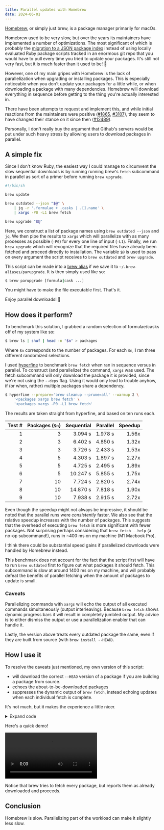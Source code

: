 ```yaml
---
title: Parallel updates with Homebrew
date: 2024-06-01
---
```


<script>
import demo from './demo.mp4';
</script>

[Homebrew][homebrew], or simply just brew, is a package manager primarily for
macOs.

Homebrew used to be very slow, but over the years its maintainers have
implemented a number of optimizations. The most significant of which is probably
the [migration to a JSON package index][homebrew-4.0] instead of using locally
evaluated Ruby package scripts tracked in an enormous git repo that you would
have to pull every time you tried to update your packages. It's still not very
fast, but it is much faster than it used to be! 🎉

However, one of my main gripes with Homebrew is the lack of parallelization when
upgrading or installing packages. This is especially noticeable when you don't
update your packages for a little while, or when downloading a package with many
dependencies. Homebrew will download everything in sequence before getting to
the thing you're actually interested in.

There have been attempts to request and implement this, and while initial
reactions from the maintainers were positive ([#1865], [#3107]),
they seem to have changed their stance on it since then ([#12489]).

Personally, I don't really buy the argument that Github's servers would be put
under such heavy stress by allowing users to download packages in parallel.

## A simple fix

Since I don't know Ruby, the easiest way I could manage to circumvent the slow
sequential downloads is by running running brew's `fetch` subcommand in parallel
as sort of a primer before running `brew upgrade`.

```sh
#!/bin/sh

brew update

brew outdated --json "$@" \
    | jq -r '.formulae + .casks | .[].name' \
    | xargs -P0 -L1 brew fetch

brew upgrade "$@"
```

Here, we construct a list of package names using `brew outdated --json` and
`jq`. We then pipe the results to `xargs` which will parallelize with as many
processes as possible (`-P0`) for every one line of input (`-L1`). Finally, we
run `brew upgrade` which will recognize that the required files have already
been fetched and proceed directly to installation. The variable `$@` is used to
pass on every argument the script receives to `brew outdated` and `brew
upgrade`.

This script can be made into a [brew alias] if we save it to
`~/.brew-aliases/parupgrade`. It is then simply used like so:

```sh
$ brew parupgrade [formula|cask ...]
```

You might have to make the file executable first. That's it.

Enjoy parallel downloads!&nbsp;🥳

## How does it perform?

To benchmark this solution, I grabbed a random selection of formulae/casks off
of my system like so:

```sh
$ brew ls | shuf | head -n "$n" > packages
```

Where `$n` corresponds to the number of packages. For each `$n`, I ran three
different randomized selections.

I used [hyperfine] to benchmark `brew fetch` when ran in sequence versus in
parallel. To construct (and parallelize) the command, `xargs` was used. The
fetch subcommand will only download the package it is provided, since we're not
using the `--deps` flag. Using it would only lead to trouble anyhow, if (or
when, rather) multiple packages share a dependency.

```sh
$ hyperfine --prepare='brew cleanup --prune=all' --warmup 2 \
    '<packages xargs brew fetch' \
    '<packages xargs -P0 -L1 brew fetch'
```

The results are taken straight from hyperfine, and based on ten runs each.

<div class="table-container">

| Test # | Packages (`$n`) | Sequential | Parallel | Speedup |
| -----: | --------------: | ---------: | -------: | ------: |
|      1 |               3 |    3.094 s |  1.978 s |   1.56x |
|      2 |               3 |    6.402 s |  4.850 s |   1.32x |
|      3 |               3 |    3.726 s |  2.433 s |   1.53x |
|      4 |               5 |    4.303 s |  1.897 s |   2.27x |
|      5 |               5 |    4.725 s |  2.495 s |   1.89x |
|      6 |               5 |   10.247 s |  5.855 s |   1.75x |
|      7 |              10 |    7.724 s |  2.820 s |   2.74x |
|      8 |              10 |   14.870 s |  7.818 s |   1.90x |
|      9 |              10 |    7.938 s |  2.915 s |   2.72x |

</div>

Even though the speedup might not always be impressive, it should be noted that
the parallel runs were _consistently_ faster. We also see that the relative
speedup increases with the number of packages. This suggests that the overhead
of executing `brew fetch` is more significant with fewer packages. Not
surprising perhaps considering that `brew fetch --help` (a no-op subcommand!), runs
in ~400 ms on my machine (M1 Macbook Pro).

I think there could be substantial speed gains if parallelized downloads were
handled by Homebrew instead.

This benchmark does not account for the fact that the script first will have to
run `brew outdated` first to figure out what packages it should fetch. This
subcommand is slow at around 1400 ms on my machine, and will probably defeat the
benefits of parallel fetching when the amount of packages to update is small.

### Caveats

Parallelizing commands with `xargs` will echo the output of all executed
commands simultaneously (output interleaving). Because `brew fetch` shows
dynamic progress bars it will result in completely jumbled output. My advice is
to either dismiss the output or use a parallelization enabler that can handle
it.

Lastly, the version above treats every outdated package the same, even if they
are built from source (with `brew install --HEAD`).

## How I use it

To resolve the caveats just mentioned, my own version of this script:

- will download the correct `--HEAD` version of a package if you are building a
  package from source.
- echoes the about-to-be-downloaded packages
- suppresses the dynamic output of `brew fetch`, instead echoing updates when
  each individual fetch is complete.

It's not much, but it makes the experience a little nicer.

<details>
<summary>Expand code</summary>

```sh
#!/bin/sh

fetch_head=
for arg in "$@"
do
    if [ "$arg" = '--fetch-HEAD' ]
    then
        fetch_head=1
        break
    fi
done

brew update
outdated=$(brew outdated --json "$@")

jq_transform='if .current_version | startswith("HEAD")
    then .name+" --HEAD"
    else .name
end'
updates=$(echo "$outdated" \
    | grep '^[{} ]' \
    | jq -r ".formulae + .casks | .[] | $jq_transform")

if [ -z "$fetch_head" ]
then
    updates=$(echo "$updates" | grep -v ' --HEAD$')
fi

if [ -z "$updates" ]
then
    exit
fi

echo "$outdated" | jq -r '.formulae + .casks
    | map(.name)
    | sort
    | join(", ")
    | "Downloading " + .'

echo "$updates" \
    | xargs -P0 -L1 -I{} sh -c \
    'brew fetch {} > /dev/null && echo "  ✓ {}"'

brew upgrade "$@"
```

</details>

Here's a quick demo!

<div class="expand-width">

<video controls src={demo}/>

</div>

Notice that brew tries to fetch every package, but reports them as already
downloaded and proceeds.

## Conclusion

Homebrew is slow. Parallelizing part of the workload can make it slightly less
slow.

[homebrew]: https://brew.sh/
[homebrew-4.0]: https://brew.sh/2023/02/16/homebrew-4.0.0/
[#1865]: https://github.com/Homebrew/brew/issues/1865
[#3107]: https://github.com/Homebrew/brew/pull/3107
[#12489]: https://github.com/Homebrew/brew/issues/12489
[brew alias]: https://github.com/Homebrew/homebrew-aliases
[hyperfine]: https://github.com/sharkdp/hyperfine/

